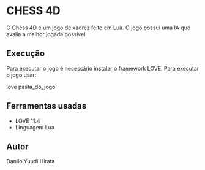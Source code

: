 # CHESS 4D
O Chess 4D é um jogo de xadrez feito em Lua. O jogo possui uma IA que avalia a melhor jogada possível.

## Execução
Para executar o jogo é necessário instalar o framework LOVE. Para executar o jogo usar:

love pasta_do_jogo

## Ferramentas usadas
- LOVE 11.4
- Linguagem Lua

## Autor
Danilo Yuudi Hirata